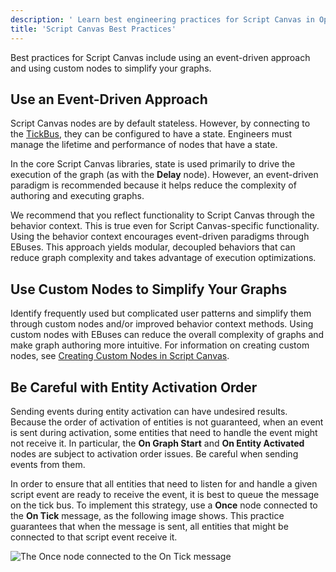 ```yaml
---
description: ' Learn best engineering practices for Script Canvas in Open 3D Engine. '
title: 'Script Canvas Best Practices'
---
```


Best practices for Script Canvas include using an event-driven approach and using custom nodes to simplify your graphs.

## Use an Event-Driven Approach 

Script Canvas nodes are by default stateless. However, by connecting to the [TickBus](/docs/user-guide/engine/ebus/tick.md), they can be configured to have a state. Engineers must manage the lifetime and performance of nodes that have a state.

In the core Script Canvas libraries, state is used primarily to drive the execution of the graph (as with the **Delay** node). However, an event-driven paradigm is recommended because it helps reduce the complexity of authoring and executing graphs.

We recommend that you reflect functionality to Script Canvas through the behavior context. This is true even for Script Canvas-specific functionality. Using the behavior context encourages event-driven paradigms through EBuses. This approach yields modular, decoupled behaviors that can reduce graph complexity and takes advantage of execution optimizations.

## Use Custom Nodes to Simplify Your Graphs 

Identify frequently used but complicated user patterns and simplify them through custom nodes and/or improved behavior context methods. Using custom nodes with EBuses can reduce the overall complexity of graphs and make graph authoring more intuitive. For information on creating custom nodes, see [Creating Custom Nodes in Script Canvas](/docs/user-guide/scripting/script-canvas/development/).

## Be Careful with Entity Activation Order 

Sending events during entity activation can have undesired results. Because the order of activation of entities is not guaranteed, when an event is sent during activation, some entities that need to handle the event might not receive it. In particular, the **On Graph Start** and **On Entity Activated** nodes are subject to activation order issues. Be careful when sending events from them.

In order to ensure that all entities that need to listen for and handle a given script event are ready to receive the event, it is best to queue the message on the tick bus. To implement this strategy, use a **Once** node connected to the **On Tick** message, as the following image shows. This practice guarantees that when the message is sent, all entities that might be connected to that script event receive it.

![The Once node connected to the On Tick message](/images/user-guide/scripting/script-canvas/script-canvas-best-practices-activation-order.png)

